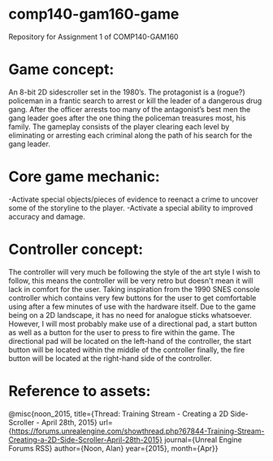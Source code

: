 ﻿# comp140-gam160-game
Repository for Assignment 1 of COMP140-GAM160

# Game concept:
An 8-bit 2D sidescroller set in the 1980’s. The protagonist is a (rogue?) policeman in a frantic search to arrest or kill the leader of a dangerous drug gang. After the officer arrests too many of the antagonist’s best men the gang leader goes after the one thing the policeman treasures most, his family. The gameplay consists of the player clearing each level by eliminating or arresting each criminal along the path of his search for the gang leader. 

# Core game mechanic:
-Activate special objects/pieces of evidence to reenact a crime to uncover some of the storyline to the player.
-Activate a special ability to improved accuracy and damage. 

# Controller concept:
The controller will very much be following the style of the art style I wish to follow, this means the controller will be very retro but doesn't mean it will lack in comfort for the user. Taking inspiration from the 1990 SNES console controller which contains very few buttons for the user to get comfortable using after a few minutes of use with the hardware itself. Due to the game being on a 2D landscape, it has no need for analogue sticks whatsoever. However, I will most probably make use of a directional pad, a start button as well as a button for the user to press to fire within the game. The directional pad will be located on the left-hand of the controller, the start button will be located within the middle of the controller finally, the fire button will be located at the right-hand side of the controller. 

# Reference to assets:
@misc{noon_2015, title={Thread: Training Stream - Creating a 2D Side-Scroller - April 28th, 2015}
url={https://forums.unrealengine.com/showthread.php?67844-Training-Stream-Creating-a-2D-Side-Scroller-April-28th-2015}
journal={Unreal Engine Forums RSS}
author={Noon, Alan}
year={2015}, month={Apr}}
